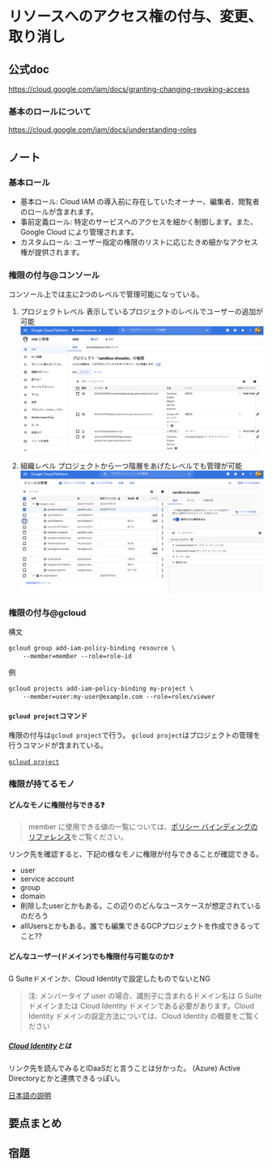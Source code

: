 # リソースへのアクセス権の付与、変更、取り消し

## 公式doc
https://cloud.google.com/iam/docs/granting-changing-revoking-access

### 基本のロールについて
https://cloud.google.com/iam/docs/understanding-roles

## ノート
### 基本ロール
* 基本ロール: Cloud IAM の導入前に存在していたオーナー、編集者、閲覧者のロールが含まれます。
* 事前定義ロール: 特定のサービスへのアクセスを細かく制御します。また、Google Cloud により管理されます。
* カスタムロール: ユーザー指定の権限のリストに応じたきめ細かなアクセス権が提供されます。

### 権限の付与@コンソール
コンソール上では主に2つのレベルで管理可能になっている。
1. プロジェクトレベル
表示しているプロジェクトのレベルでユーザーの追加が可能
![](2020-07-07-09-14-45.png)

2. 組織レベル
プロジェクトから一つ階層をあげたレベルでも管理が可能
![](2020-07-07-09-57-43.png)


### 権限の付与@gcloud

構文
```
gcloud group add-iam-policy-binding resource \
    --member=member --role=role-id
```

例
```
gcloud projects add-iam-policy-binding my-project \
    --member=user:my-user@example.com --role=roles/viewer
```
#### `gcloud project`コマンド
権限の付与は`gcloud project`で行う。
`gcloud project`はプロジェクトの管理を行うコマンドが含まれている。

[`gcloud project`](https://cloud.google.com/sdk/gcloud/reference/projects/)

### 権限が持てるモノ
#### どんなモノに権限付与できる❓

> member に使用できる値の一覧については、[ポリシー バインディングのリファレンス](https://cloud.google.com/iam/docs/reference/rest/v1/Policy#Binding)をご覧ください。

リンク先を確認すると、下記の様なモノに権限が付与できることが確認できる。
* user
* service account
* group
* domain
* 削除したuserとかもある。この辺りのどんなユースケースが想定されているのだろう
* allUsersとかもある。誰でも編集できるGCPプロジェクトを作成できるってこと⁇

#### どんなユーザー(ドメイン)でも権限付与可能なのか❓
G Suiteドメインか、Cloud Identityで設定したものでないとNG

> 注: メンバータイプ user の場合、識別子に含まれるドメイン名は G Suite ドメインまたは Cloud Identity ドメインである必要があります。Cloud Identity ドメインの設定方法については、Cloud Identity の概要をご覧ください


##### [Cloud Identity](https://cloud.google.com/identity/docs/overview)とは
リンク先を読んでみるとIDaaSだと言うことは分かった。
(Azure) Active Directoryとかと連携できるっぽい。

[日本語の説明](https://support.google.com/cloudidentity/answer/7319251?hl=ja)


## 要点まとめ

## 宿題